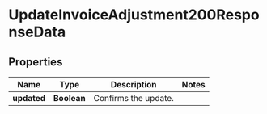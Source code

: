 

# UpdateInvoiceAdjustment200ResponseData


## Properties

| Name | Type | Description | Notes |
|------------ | ------------- | ------------- | -------------|
|**updated** | **Boolean** | Confirms the update. |  |



